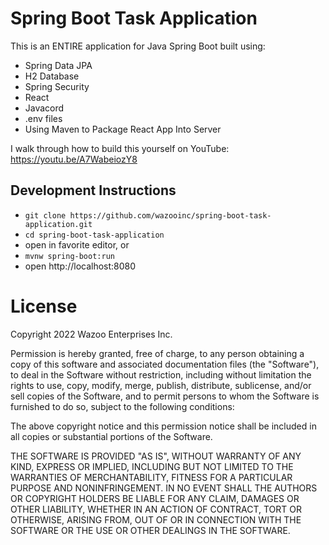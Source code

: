 # Spring Boot Task Application

This is an ENTIRE application for Java Spring Boot built using:

- Spring Data JPA
- H2 Database
- Spring Security
- React
- Javacord
- .env files
- Using Maven to Package React App Into Server

I walk through how to build this yourself on YouTube: https://youtu.be/A7WabeiozY8

## Development Instructions
- `git clone https://github.com/wazooinc/spring-boot-task-application.git`
- `cd spring-boot-task-application`
- open in favorite editor, or
- `mvnw spring-boot:run`
- open http://localhost:8080

# License

Copyright 2022 Wazoo Enterprises Inc.

Permission is hereby granted, free of charge, to any person obtaining a copy of this software and associated documentation
files (the "Software"), to deal in the Software without restriction, including without limitation the rights to use,
copy, modify, merge, publish, distribute, sublicense, and/or sell copies of the Software, and to permit persons to whom
the Software is furnished to do so, subject to the following conditions:

The above copyright notice and this permission notice shall be included in all copies or substantial portions of the
Software.

THE SOFTWARE IS PROVIDED "AS IS", WITHOUT WARRANTY OF ANY KIND, EXPRESS OR IMPLIED, INCLUDING BUT NOT LIMITED TO THE
WARRANTIES OF MERCHANTABILITY, FITNESS FOR A PARTICULAR PURPOSE AND NONINFRINGEMENT. IN NO EVENT SHALL THE AUTHORS
OR COPYRIGHT HOLDERS BE LIABLE FOR ANY CLAIM, DAMAGES OR OTHER LIABILITY, WHETHER IN AN ACTION OF CONTRACT, TORT
OR OTHERWISE, ARISING FROM, OUT OF OR IN CONNECTION WITH THE SOFTWARE OR THE USE OR OTHER DEALINGS IN THE SOFTWARE.
